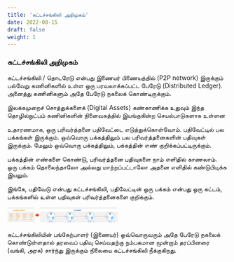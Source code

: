 ```yaml
---
title: 'கட்டச்சங்கிலி அறிமுகம்'
date: 2022-08-15
draft: false
weight: 1
---
```


### கட்டச்சங்கிலி அறிமுகம்
கட்டச்சங்கிலி / தொடரேடு என்பது இணையர் பிணையத்தில் (P2P network) இருக்கும் பல்வேறு கணினிகளில் உள்ள ஒரு பரவலாக்கப்பட்ட பேரேடு (Distributed Ledger). அனைத்து கணினிகளும் அதே பேரேடு நகலைக் கொண்டிருக்கும். 

இலக்கமுறைச் சொத்துக்களைக் (Digital Assets) கண்காணிக்க உதுவும் இந்த தொழில்நுட்பம் கணினிகளின் நினைவகத்தில் இயங்குகின்ற செயல்பாடுகளாக உள்ளன

உதாரணமாக, ஒரு பரிவர்த்தனை பதிவேட்டை எடுத்துக்கொள்வோம். பதிவேட்டில் பல பக்கங்கள் இருக்கும். ஒவ்வொரு பக்கத்திலும் பல பரிவர்த்தனைகளின் பதிவுகள் இருக்கும். மேலும் ஒவ்வொரு பக்கத்திலும், பக்கத்தின் எண் குறிக்கப்பட்டிருக்கும்.

பக்கத்தின் எண்களை கொண்டு, பரிவர்த்தனை பதிவுகளை நாம் எளிதில் காணலாம். ஒரு பக்கம் தொலைந்தாலோ அல்லது மாற்றப்பட்டாலோ அதனை எளிதில் கண்டுபிடிக்க இயலும். 

இங்கே, பதிவேடு என்பது கட்டச்சங்கிலி, பதிவேட்டின் ஒரு பக்கம் என்பது ஒரு கட்டம், பக்கங்களில் உள்ள பதிவுகள் பரிவர்த்தனைகளை குறிக்கும்.

<img src="images/blockchain-ta/blockchain-intro-ta.svg" width=50%>

கட்டச்சங்கிலியின் பங்கேற்பாளர் (இணையர்) ஒவ்வொருவரும் அதே பேரேடு நகலைக் கொண்டுள்ளதால் தரவைப் பதிவு செய்வதற்கு நம்பகமான மூன்றாம் தரப்பினரை (வங்கி, அரசு) சார்ந்து இருக்கும் நிலையை கட்டச்சங்கிலி நீக்குகிறது.